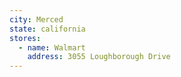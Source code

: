```yaml
---
city: Merced
state: california
stores:
  - name: Walmart
    address: 3055 Loughborough Drive
---
```


